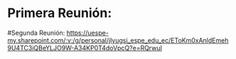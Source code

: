 # Primera Reunión:

#Segunda Reunión: 
https://uespe-my.sharepoint.com/:v:/g/personal/jlyugsi_espe_edu_ec/EToKm0xAnldEmeh9U4TC3iQBeYLJO9W-A34KP0T4doVpcQ?e=RQrwuI
